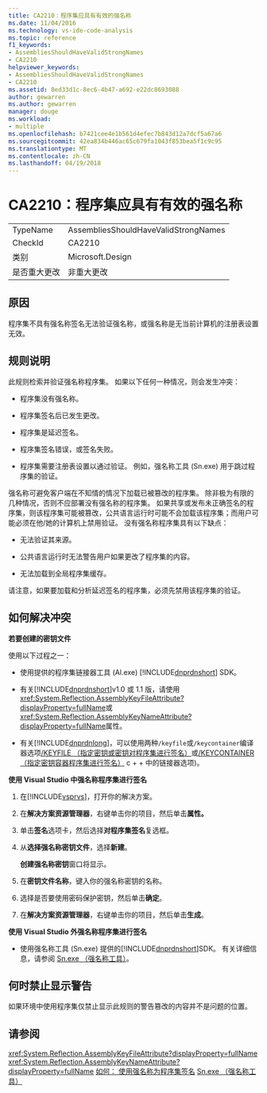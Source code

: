 ```yaml
---
title: CA2210：程序集应具有有效的强名称
ms.date: 11/04/2016
ms.technology: vs-ide-code-analysis
ms.topic: reference
f1_keywords:
- AssembliesShouldHaveValidStrongNames
- CA2210
helpviewer_keywords:
- AssembliesShouldHaveValidStrongNames
- CA2210
ms.assetid: 8ed33d1c-8ec6-4b47-a692-e22dc8693088
author: gewarren
ms.author: gewarren
manager: douge
ms.workload:
- multiple
ms.openlocfilehash: b7421cee4e1b561d4efec7b843d12a7dcf5a67a6
ms.sourcegitcommit: 42ea834b446ac65c679fa1043f853bea5f1c9c95
ms.translationtype: MT
ms.contentlocale: zh-CN
ms.lasthandoff: 04/19/2018
---
```

# <a name="ca2210-assemblies-should-have-valid-strong-names"></a>CA2210：程序集应具有有效的强名称
|||
|-|-|
|TypeName|AssembliesShouldHaveValidStrongNames|
|CheckId|CA2210|
|类别|Microsoft.Design|
|是否重大更改|非重大更改|

## <a name="cause"></a>原因
 程序集不具有强名称签名无法验证强名称，或强名称是无当前计算机的注册表设置无效。

## <a name="rule-description"></a>规则说明
 此规则检索并验证强名称程序集。 如果以下任何一种情况，则会发生冲突：

-   程序集没有强名称。

-   程序集签名后已发生更改。

-   程序集是延迟签名。

-   程序集签名错误，或签名失败。

-   程序集需要注册表设置以通过验证。 例如，强名称工具 (Sn.exe) 用于跳过程序集的验证。

 强名称可避免客户端在不知情的情况下加载已被篡改的程序集。 除非极为有限的几种情况，否则不应部署没有强名称的程序集。 如果共享或发布未正确签名的程序集，则该程序集可能被篡改，公共语言运行时可能不会加载该程序集；而用户可能必须在他/她的计算机上禁用验证。 没有强名称程序集具有以下缺点：

-   无法验证其来源。

-   公共语言运行时无法警告用户如果更改了程序集的内容。

-   无法加载到全局程序集缓存。

 请注意，如果要加载和分析延迟签名的程序集，必须先禁用该程序集的验证。

## <a name="how-to-fix-violations"></a>如何解决冲突
 **若要创建的密钥文件**

 使用以下过程之一：

-   使用提供的程序集链接器工具 (Al.exe) [!INCLUDE[dnprdnshort](../code-quality/includes/dnprdnshort_md.md)] SDK。

-   有关[!INCLUDE[dnprdnshort](../code-quality/includes/dnprdnshort_md.md)]v1.0 或 1.1 版，请使用<xref:System.Reflection.AssemblyKeyFileAttribute?displayProperty=fullName>或<xref:System.Reflection.AssemblyKeyNameAttribute?displayProperty=fullName>属性。

-   有关[!INCLUDE[dnprdnlong](../code-quality/includes/dnprdnlong_md.md)]，可以使用两种`/keyfile`或`/keycontainer`编译器选项[/KEYFILE （指定密钥或密钥对程序集进行签名）](/cpp/build/reference/keyfile-specify-key-or-key-pair-to-sign-an-assembly)或[/KEYCONTAINER （指定密钥容器程序集进行签名）](/cpp/build/reference/keycontainer-specify-a-key-container-to-sign-an-assembly) c + + 中的链接器选项)。

 **使用 Visual Studio 中强名称程序集进行签名**

1.  在[!INCLUDE[vsprvs](../code-quality/includes/vsprvs_md.md)]，打开你的解决方案。

2.  在**解决方案资源管理器**，右键单击你的项目，然后单击**属性。**

3.  单击**签名**选项卡，然后选择**对程序集签名**复选框。

4.  从**选择强名称密钥文件**，选择**新建**。

     **创建强名称密钥**窗口将显示。

5.  在**密钥文件名称**，键入你的强名称密钥的名称。

6.  选择是否要使用密码保护密钥，然后单击**确定**。

7.  在**解决方案资源管理器**，右键单击你的项目，然后单击**生成**。

 **使用 Visual Studio 外强名称程序集进行签名**

-   使用强名称工具 (Sn.exe) 提供的[!INCLUDE[dnprdnshort](../code-quality/includes/dnprdnshort_md.md)]SDK。 有关详细信息，请参阅 [Sn.exe （强名称工具）](/dotnet/framework/tools/sn-exe-strong-name-tool)。

## <a name="when-to-suppress-warnings"></a>何时禁止显示警告
 如果环境中使用程序集仅禁止显示此规则的警告篡改的内容并不是问题的位置。

## <a name="see-also"></a>请参阅
 <xref:System.Reflection.AssemblyKeyFileAttribute?displayProperty=fullName> <xref:System.Reflection.AssemblyKeyNameAttribute?displayProperty=fullName> [如何： 使用强名称为程序集签名](/dotnet/framework/app-domains/how-to-sign-an-assembly-with-a-strong-name) [Sn.exe （强名称工具）](/dotnet/framework/tools/sn-exe-strong-name-tool)